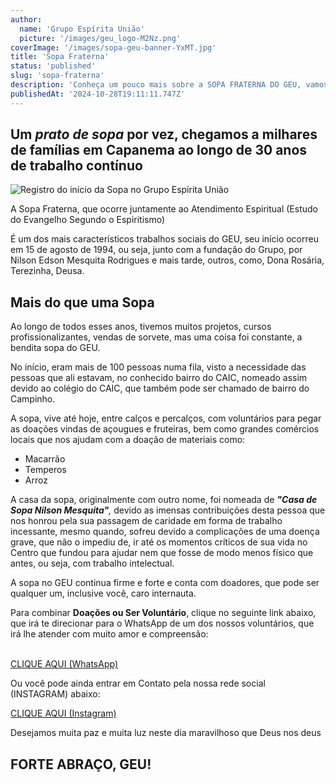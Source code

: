 ```yaml
---
author:
  name: 'Grupo Espírita União'
  picture: '/images/geu_logo-M2Nz.png'
coverImage: '/images/sopa-geu-banner-YxMT.jpg'
title: 'Sopa Fraterna'
status: 'published'
slug: 'sopa-fraterna'
description: 'Conheça um pouco mais sobre a SOPA FRATERNA DO GEU, vamos nos voluntariar?'
publishedAt: '2024-10-28T19:11:11.747Z'
---
```


## Um *prato de sopa* por vez, chegamos a milhares de famílias em Capanema ao longo de 30 anos de trabalho contínuo

![Registro do início da Sopa no Grupo Espírita União](/images/img-20221207-wa0017-Y2OT.jpg)

A Sopa Fraterna, que ocorre juntamente ao Atendimento Espiritual (Estudo do Evangelho Segundo o Espiritismo)

É um dos mais característicos trabalhos sociais do GEU, seu início ocorreu em 15 de agosto de 1994, ou seja, junto com a fundação do Grupo, por Nilson Edson Mesquita Rodrigues e mais tarde, outros, como, Dona Rosária, Terezinha, Deusa.

## **Mais do que uma Sopa**

Ao longo de todos esses anos, tivemos muitos projetos, cursos profissionalizantes, vendas de sorvete, mas uma coisa foi constante, a bendita sopa do GEU.

No início, eram mais de 100 pessoas numa fila, visto a necessidade das pessoas que ali estavam, no conhecido bairro do CAIC, nomeado assim devido ao colégio do CAIC, que também pode ser chamado de bairro do Campinho.

A sopa, vive até hoje, entre calços e percalços, com voluntários para pegar as doações vindas de açougues e fruteiras, bem como grandes comércios locais que nos ajudam com a doação de materiais como:

- Macarrão
- Temperos
- Arroz

A casa da sopa, originalmente com outro nome, foi nomeada de ***"Casa de Sopa Nilson Mesquita"****,* devido as imensas contribuições desta pessoa que nos honrou pela sua passagem de caridade em forma de trabalho incessante, mesmo quando, sofreu devido a complicações de uma doença grave, que não o impediu de, ir até os momentos críticos de sua vida no Centro que fundou para ajudar nem que fosse de modo menos físico que antes, ou seja, com trabalho intelectual.

A sopa no GEU continua firme e forte e conta com doadores, que pode ser qualquer um, inclusive você, caro internauta.

Para combinar **Doações ou Ser Voluntário**, clique no seguinte link abaixo, que irá te direcionar para o WhatsApp de um dos nossos voluntários, que irá lhe atender com muito amor e compreensão:

\
[CLIQUE AQUI (WhatsApp)](https://wa.link/gej293)

Ou você pode ainda entrar em Contato pela nossa rede social (INSTAGRAM) abaixo:

[CLIQUE AQUI (Instagram)](https://www.instagram.com/geu.grupo_espirita_uniao/)

Desejamos muita paz e muita luz neste dia maravilhoso que Deus nos deus

## **FORTE ABRAÇO, GEU!**